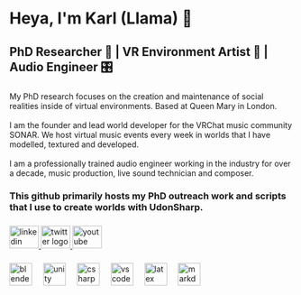 <h1 align="left">Heya, I'm Karl (Llama) 🦙</h1>

###

<h2 align="left">PhD Researcher 📜 | VR Environment Artist 🎨 | Audio Engineer 🎛️</h2>

###

<p align="left">My PhD research focuses on the creation and maintenance of social realities inside of virtual environments. Based at Queen Mary in London.<br><br>I am the founder and lead world developer for the VRChat music community SONAR. We host virtual music events every week in worlds that I have modelled, textured and developed.<br><br>I am a professionally trained audio engineer working in the industry for over a decade, music production, live sound technician and composer.</p>

###

<h3 align="left">This github primarily hosts my PhD outreach work and scripts that I use to create worlds with UdonSharp.</h3>

###

<div align="left">
  <a href="https://www.linkedin.com/in/karl-clarke/" target="_blank">
    <img src="https://raw.githubusercontent.com/maurodesouza/profile-readme-generator/master/src/assets/icons/social/linkedin/default.svg" width="52" height="40" alt="linkedin logo"  />
  </a>
  <a href="https://x.com/llamahatvr" target="_blank">
    <img src="https://raw.githubusercontent.com/maurodesouza/profile-readme-generator/master/src/assets/icons/social/twitter/default.svg" width="52" height="40" alt="twitter logo"  />
  </a>
  <a href="https://www.youtube.com/@LlamaHatMedia" target="_blank">
    <img src="https://raw.githubusercontent.com/maurodesouza/profile-readme-generator/master/src/assets/icons/social/youtube/default.svg" width="52" height="40" alt="youtube logo"  />
  </a>
</div>

###

<div align="left">
  <img src="https://skillicons.dev/icons?i=blender" height="40" alt="blender logo"  />
  <img width="12" />
  <img src="https://skillicons.dev/icons?i=unity" height="40" alt="unity logo"  />
  <img width="12" />
  <img src="https://skillicons.dev/icons?i=cs" height="40" alt="csharp logo"  />
  <img width="12" />
  <img src="https://skillicons.dev/icons?i=vscode" height="40" alt="vscode logo"  />
  <img width="12" />
  <img src="https://skillicons.dev/icons?i=latex" height="40" alt="latex logo"  />
  <img width="12" />
  <img src="https://skillicons.dev/icons?i=md" height="40" alt="markdown logo"  />
</div>

###
